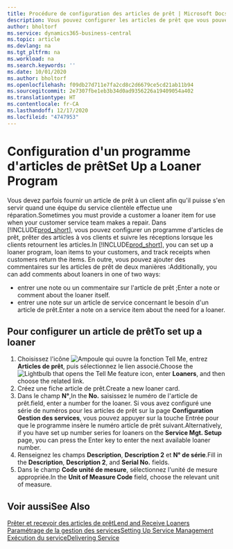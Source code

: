```yaml
---
title: Procédure de configuration des articles de prêt | Microsoft Docs
description: Vous pouvez configurer les articles de prêt que vous pouvez prêter aux clients afin de remplacer les articles de service lors de leur maintenance.
author: bholtorf
ms.service: dynamics365-business-central
ms.topic: article
ms.devlang: na
ms.tgt_pltfrm: na
ms.workload: na
ms.search.keywords: ''
ms.date: 10/01/2020
ms.author: bholtorf
ms.openlocfilehash: f09db27d711e7fa2cd8c2d6679ce5cd21ab11b94
ms.sourcegitcommit: 2e7307fbe1eb3b34d0ad9356226a19409054a402
ms.translationtype: HT
ms.contentlocale: fr-CA
ms.lasthandoff: 12/17/2020
ms.locfileid: "4747953"
---
```

# <a name="set-up-a-loaner-program"></a><span data-ttu-id="a1871-103">Configuration d'un programme d'articles de prêt</span><span class="sxs-lookup"><span data-stu-id="a1871-103">Set Up a Loaner Program</span></span>
<span data-ttu-id="a1871-104">Vous devez parfois fournir un article de prêt à un client afin qu'il puisse s'en servir quand une équipe du service clientèle effectue une réparation.</span><span class="sxs-lookup"><span data-stu-id="a1871-104">Sometimes you must provide a customer a loaner item for use when your customer service team makes a repair.</span></span> <span data-ttu-id="a1871-105">Dans [!INCLUDE[prod_short](includes/prod_short.md)], vous pouvez configurer un programme d'articles de prêt, prêter des articles à vos clients et suivre les réceptions lorsque les clients retournent les articles.</span><span class="sxs-lookup"><span data-stu-id="a1871-105">In [!INCLUDE[prod_short](includes/prod_short.md)], you can set up a loaner program, loan items to your customers, and track receipts when customers return the items.</span></span> <span data-ttu-id="a1871-106">En outre, vous pouvez ajouter des commentaires sur les articles de prêt de deux manières :</span><span class="sxs-lookup"><span data-stu-id="a1871-106">Additionally, you can add comments about loaners in one of two ways:</span></span>  
  
* <span data-ttu-id="a1871-107">entrer une note ou un commentaire sur l'article de prêt ;</span><span class="sxs-lookup"><span data-stu-id="a1871-107">Enter a note or comment about the loaner itself.</span></span>  
* <span data-ttu-id="a1871-108">entrer une note sur un article de service concernant le besoin d'un article de prêt.</span><span class="sxs-lookup"><span data-stu-id="a1871-108">Enter a note on a service item about the need for a loaner.</span></span>  

## <a name="to-set-up-a-loaner"></a><span data-ttu-id="a1871-109">Pour configurer un article de prêt</span><span class="sxs-lookup"><span data-stu-id="a1871-109">To set up a loaner</span></span>  
1. <span data-ttu-id="a1871-110">Choisissez l'icône ![Ampoule qui ouvre la fonction Tell Me](media/ui-search/search_small.png "Dites-moi ce que vous voulez faire"), entrez **Articles de prêt**, puis sélectionnez le lien associé.</span><span class="sxs-lookup"><span data-stu-id="a1871-110">Choose the ![Lightbulb that opens the Tell Me feature](media/ui-search/search_small.png "Tell me what you want to do") icon, enter **Loaners**, and then choose the related link.</span></span>  
2. <span data-ttu-id="a1871-111">Créez une fiche article de prêt.</span><span class="sxs-lookup"><span data-stu-id="a1871-111">Create a new loaner card.</span></span> 
3. <span data-ttu-id="a1871-112">Dans le champ **N°**,</span><span class="sxs-lookup"><span data-stu-id="a1871-112">In the **No.**</span></span> <span data-ttu-id="a1871-113">saisissez le numéro de l'article de prêt.</span><span class="sxs-lookup"><span data-stu-id="a1871-113">field, enter a number for the loaner.</span></span> <span data-ttu-id="a1871-114">Si vous avez configuré une série de numéros pour les articles de prêt sur la page **Configuration Gestion des services**, vous pouvez appuyer sur la touche Entrée pour que le programme insère le numéro article de prêt suivant.</span><span class="sxs-lookup"><span data-stu-id="a1871-114">Alternatively, if you have set up number series for loaners on the **Service Mgt. Setup** page, you can press the Enter key to enter the next available loaner number.</span></span>  
4. <span data-ttu-id="a1871-115">Renseignez les champs **Description**, **Description 2** et **N° de série**.</span><span class="sxs-lookup"><span data-stu-id="a1871-115">Fill in the **Description**, **Description 2**, and **Serial No.** fields.</span></span>  
5. <span data-ttu-id="a1871-116">Dans le champ **Code unité de mesure**, sélectionnez l'unité de mesure appropriée.</span><span class="sxs-lookup"><span data-stu-id="a1871-116">In the **Unit of Measure Code** field, choose the relevant unit of measure.</span></span>  
  
## <a name="see-also"></a><span data-ttu-id="a1871-117">Voir aussi</span><span class="sxs-lookup"><span data-stu-id="a1871-117">See Also</span></span>
[<span data-ttu-id="a1871-118">Prêter et recevoir des articles de prêt</span><span class="sxs-lookup"><span data-stu-id="a1871-118">Lend and Receive Loaners</span></span>](service-how-to-lend-receive-loaners.md)  
[<span data-ttu-id="a1871-119">Paramétrage de la gestion des services</span><span class="sxs-lookup"><span data-stu-id="a1871-119">Setting Up Service Management</span></span>](service-setup-service.md)  
[<span data-ttu-id="a1871-120">Exécution du service</span><span class="sxs-lookup"><span data-stu-id="a1871-120">Delivering Service</span></span>](service-deliver-service.md)  

